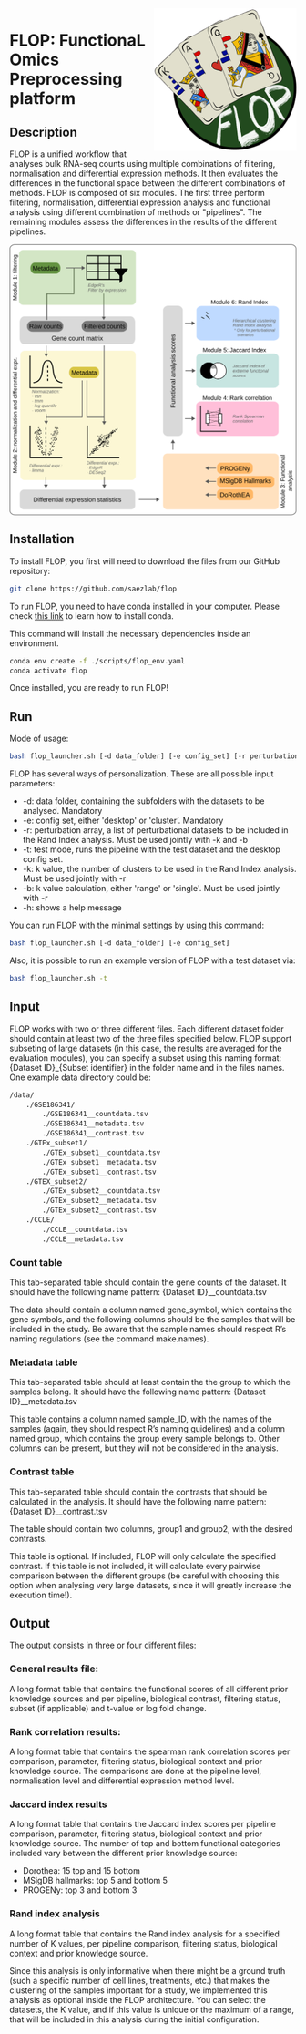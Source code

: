 <img src="https://github.com/saezlab/flop/blob/main/logo.png?raw=1" align="right" width="250" class="no-scaled-link" />

# FLOP: FunctionaL Omics Preprocessing platform 

## Description

FLOP is a unified workflow that analyses bulk RNA-seq counts using multiple combinations of filtering, normalisation and differential expression methods. It then evaluates the differences in the functional space between the different combinations of methods. 
FLOP is composed of six modules. The first three perform filtering, normalisation, differential expression analysis and functional analysis using different combination of methods or "pipelines". The remaining modules assess the differences in the results of the different pipelines. 

<p align="center" width="100%">
<img src="https://github.com/saezlab/flop/blob/main/man/images/graphicalabstractFLOP.svg" align="center" width="750">
</p>

## Installation

To install FLOP, you first will need to download the files from our GitHub repository:

```bash
git clone https://github.com/saezlab/flop
```

To run FLOP, you need to have conda installed in your computer. Please check [this link](https://conda.io/projects/conda/en/latest/user-guide/install/index.html) to learn how to install conda.

This command will install the necessary dependencies inside an environment.

```bash
conda env create -f ./scripts/flop_env.yaml
conda activate flop
```

Once installed, you are ready to run FLOP!

## Run

Mode of usage:

```bash
bash flop_launcher.sh [-d data_folder] [-e config_set] [-r perturbation_array] [-k k_val] [-b k_type] [-t] [-h]
```

FLOP has several ways of personalization. These are all possible input parameters:

- -d: data folder, containing the subfolders with the datasets to be analysed. Mandatory
- -e: config set, either 'desktop' or 'cluster’. Mandatory
- -r: perturbation array, a list of perturbational datasets to be included in the Rand Index analysis. Must be used jointly with -k and -b
- -t: test mode, runs the pipeline with the test dataset and the desktop config set. 
- -k: k value, the number of clusters to be used in the Rand Index analysis. Must be used jointly with -r
- -b: k value calculation, either 'range' or 'single'. Must be used jointly with -r
- -h: shows a help message

You can run FLOP with the minimal settings by using this command:

```bash
bash flop_launcher.sh [-d data_folder] [-e config_set]
```

Also, it is possible to run an example version of FLOP with a test dataset via:

```bash
bash flop_launcher.sh -t
```

## Input

FLOP works with two or three different files. Each different dataset folder should contain at least two of the three files specified below. FLOP support subseting of large datasets (in this case, the results are averaged for the evaluation modules), you can specify a subset using this naming format: {Dataset ID}_{Subset identifier} in the folder name and in the files names. One example data directory could be:

```bash
/data/
	./GSE186341/
		./GSE186341__countdata.tsv
		./GSE186341__metadata.tsv
		./GSE186341__contrast.tsv
	./GTEx_subset1/
		./GTEx_subset1__countdata.tsv
		./GTEx_subset1__metadata.tsv
		./GTEx_subset1__contrast.tsv
	./GTEX_subset2/
		./GTEx_subset2__countdata.tsv
		./GTEx_subset2__metadata.tsv
		./GTEx_subset2__contrast.tsv
	./CCLE/
		./CCLE__countdata.tsv
		./CCLE__metadata.tsv
```

### Count table

This tab-separated table should contain the gene counts of the dataset. It should have the following name pattern: {Dataset ID}__countdata.tsv 

The data should contain a column named gene_symbol, which contains the gene symbols, and the following columns should be the samples that will be included in the study. Be aware that the sample names should respect R’s naming regulations (see the command make.names). 

### Metadata table

This tab-separated table should at least contain the the group to which the samples belong. It should have the following name pattern: {Dataset ID}__metadata.tsv 

This table contains a column named sample_ID, with the names of the samples (again, they should respect R’s naming guidelines) and a column named group, which contains the group every sample belongs to. Other columns can be present, but they will not be considered in the analysis.

### Contrast table

This tab-separated table should contain the contrasts that should be calculated in the analysis. It should have the following name pattern: {Dataset ID}__contrast.tsv 

The table should contain two columns, group1 and group2, with the desired contrasts.

This table is optional. If included, FLOP will only calculate the specified contrast. If this table is not included, it will calculate every pairwise comparison between the different groups (be careful with choosing this option when analysing very large datasets, since it will greatly increase the execution time!).

## Output

The output consists in three or four different files:

### General results file:

A long format table that contains the functional scores of all different prior knowledge sources and per pipeline, biological contrast, filtering status, subset (if applicable) and t-value or log fold change.

### Rank correlation results:

A long format table that contains the spearman rank correlation scores per comparison, parameter, filtering status, biological context and prior knowledge source. The comparisons are done at the pipeline level, normalisation level and differential expression method level.

### Jaccard index results

A long format table that contains the Jaccard index scores per pipeline comparison, parameter, filtering status, biological context and prior knowledge source. The number of top and bottom functional categories included vary between the different prior knowledge source:

- Dorothea: 15 top and 15 bottom
- MSigDB hallmarks: top 5 and bottom 5
- PROGENy: top 3 and bottom 3

### Rand index analysis

A long format table that contains the Rand index analysis for a specified number of K values, per pipeline comparison, filtering status, biological context and prior knowledge source.

Since this analysis is only informative when there might be a ground truth (such a specific number of cell lines, treatments, etc.) that makes the clustering of the samples important for a study, we implemented this analysis as optional inside the FLOP architecture. You can select the datasets, the K value, and if this value is unique or the maximum of a range, that will be included in this analysis during the initial configuration.

